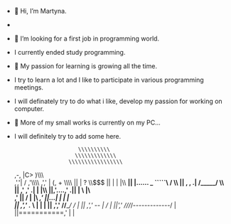 - 👋 Hi, I’m Martyna.
- 
- 👀 I’m looking for a first job in programming world.
-    I currently ended study programming.
- 💞️ My passion for learning is growing all the time.
-    I try to learn a lot and I like to participate in various programming meetings.
-    I will definately try to do what i like, develop my passion for working on computer.
- 🌱 More of my small works is currently on my PC...
-    I will definitely try to add some here.

                             \\\\\\\\\\
                            \\\\\\\\\\\\\
                          \\\\\\\\\\\\\\\\\
        ,-,                |C>      )\\\\\\\
      ,','|               /       ,'\\\\\\\\
    ,','  |              (,      +  \\\\\\\\
    ||    |               \?        \\\\\$$$
    ||    |                |            |\\\\
____||    |...... _         `````\     / \\\\
    ||    ,     , .|            /_____/   \\\\\
    ||  ,'    ,'  .|           |           |\\\\
    ||,'....,'   .||          |         \  |\\\
               ,' ||         /           | |\\
_____________,'   ||...______|      |    | |\
            ||     ,','  .___ \      |   | |
            ||   ,','  //__________/    /  |
            || ,','   -- |             /   |
            ||','   ///_/-------------/    |
            ||===========,'    |           | 
